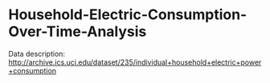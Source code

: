 # Household-Electric-Consumption-Over-Time-Analysis

Data description: http://archive.ics.uci.edu/dataset/235/individual+household+electric+power+consumption
